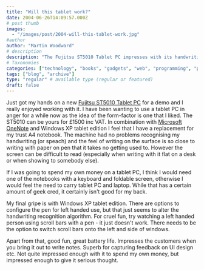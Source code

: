 ```yaml
---
title: "Will this tablet work?"
date: 2004-06-26T14:09:57.000Z
# post thumb
images:
  - "/images/post/2004-will-this-tablet-work.jpg"
#author
author: "Martin Woodward"
# description
description: "The Fujitsu ST5010 Tablet PC impresses with its handwriting recognition and battery life, but usability drawbacks might deter personal investment."
# Taxonomies
categories: ["technology", "books", "gadgets", "web", "programming", "personal"]
tags: ["blog", "archive"]
type: "regular" # available type (regular or featured)
draft: false
---
```


[](http://www.fujitsu-siemens.com/products/mobile/tablet_pcs/stylistic_st5010.html)Just got my hands on a new [Fujitsu ST5010 Tablet PC](http://www.fujitsu-siemens.com/products/mobile/tablet_pcs/stylistic_st5010.html) for a demo and I really enjoyed working with it. I have been wanting to use a tablet PC in anger for a while now as the idea of the form-factor is one that I liked. The ST5010 can be yours for £1500 inc VAT. In combination with [Microsoft OneNote](http://office.microsoft.com/home/office.aspx?assetid=FX01085803) and Windows XP tablet edition I feel that I have a replacement for my trust A4 notebook. The machine had no problems recognising my handwriting (or speach) and the feel of writing on the surface is so close to writing with paper on pen that it takes no getting used to. However the screen can be difficult to read (especially when writing with it flat on a desk or when showing to somebody else).

If I was going to spend my own money on a tablet PC, I think I would need one of the notebooks with a keyboard and foldable screen, otherwise I would feel the need to carry tablet PC and laptop. While that has a certain amount of geek cred, it certainly isn't good for my back.

My final gripe is with Windows XP tablet edition. There are options to configure the pen for left handed use, but that just seems to alter the handwriting recognition algorithm. For cruel fun, try watching a left handed person using scroll bars with a pen - it just doesn't work. There needs to be the option to switch scroll bars onto the left and side of windows.

Apart from that, good fun, great battery life. Impresses the customers when you bring it out to write notes. Superb for capturing feedback on UI design etc. Not quite impressed enough with it to spend my own money, but impressed enough to give it serious thought.

